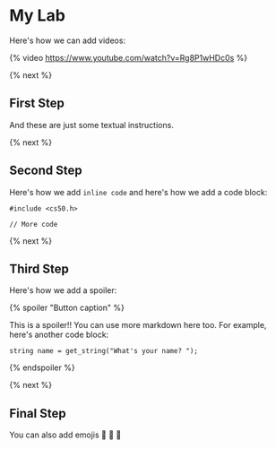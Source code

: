# My Lab

Here's how we can add videos:

{% video https://www.youtube.com/watch?v=Rg8P1wHDc0s %}

{% next %}

## First Step

And these are just some textual instructions.

{% next %}

## Second Step

Here's how we add `inline code` and here's how we add a code block:

```
#include <cs50.h>

// More code
```

{% next %}

## Third Step

Here's how we add a spoiler:

{% spoiler "Button caption" %}

This is a spoiler!! You can use more markdown here too. For example, here's another code block:

```
string name = get_string("What's your name? ");
```

{% endspoiler %}

{% next %}

## Final Step

You can also add emojis :tada: :tada: :tada:
